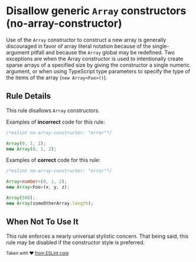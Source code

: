 # Disallow generic `Array` constructors (no-array-constructor)

Use of the `Array` constructor to construct a new array is generally discouraged in favor of array literal notation because of the single-argument pitfall and because the `Array` global may be redefined. Two exceptions are when the Array constructor is used to intentionally create sparse arrays of a specified size by giving the constructor a single numeric argument, or when using TypeScript type parameters to specify the type of the items of the array (`new Array<Foo>()`).

## Rule Details

This rule disallows `Array` constructors.

Examples of **incorrect** code for this rule:

```ts
/*eslint no-array-constructor: "error"*/

Array(0, 1, 2);
new Array(0, 1, 2);
```

Examples of **correct** code for this rule:

```ts
/*eslint no-array-constructor: "error"*/

Array<number>(0, 1, 2);
new Array<Foo>(x, y, z);

Array(500);
new Array(someOtherArray.length);
```

## When Not To Use It

This rule enforces a nearly universal stylistic concern. That being said, this rule may be disabled if the constructor style is preferred.

<sup>Taken with ❤️ [from ESLint core](https://github.com/eslint/eslint/blob/7685fed33b15763ee3cf7dbe1facfc5ba85173f3/docs/rules/no-array-constructor.md)</sup>
